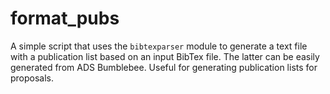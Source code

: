 # format_pubs

A simple script that uses the ```bibtexparser``` module to generate a text file with a publication list based on an input BibTex file. The latter can be easily generated from ADS Bumblebee. Useful for generating publication lists for proposals.

